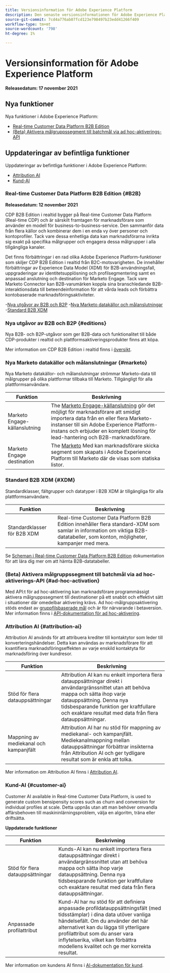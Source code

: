 ```yaml
---
title: Versionsinformation för Adobe Experience Platform
description: Den senaste versionsinformationen för Adobe Experience Platform.
source-git-commit: 7cd4a776ab07fcd123e798497b23edd41266f409
workflow-type: tm+mt
source-wordcount: '798'
ht-degree: 1%

---
```


# Versionsinformation för Adobe Experience Platform

**Releasedatum: 17 november 2021**

## Nya funktioner

Nya funktioner i Adobe Experience Platform:

- [Real-time Customer Data Platform B2B Edition](#B2B)
- [(Beta) Aktivera målgruppssegment till batchmål via ad hoc-aktiverings-API](#ad-hoc-activation)

## Uppdateringar av befintliga funktioner

Uppdateringar av befintliga funktioner i Adobe Experience Platform:

- [Attribution AI](#attribution-ai)
- [Kund-AI](#customer-ai)

### Real-time Customer Data Platform B2B Edition {#B2B}

**Releasedatum: 12 november 2021**

CDP B2B Edition i realtid bygger på Real-time Customer Data Platform (Real-time CDP) och är särskilt framtagen för marknadsförare som använder en modell för business-to-business-service. Den sammanför data från flera källor och kombinerar dem i en enda vy över personer och kontoprofiler. Tack vare dessa enhetliga data kan marknadsförarna inrikta sig exakt på specifika målgrupper och engagera dessa målgrupper i alla tillgängliga kanaler.

Det finns förbättringar i en rad olika Adobe Experience Platform-funktioner som skiljer CDP B2B Edition i realtid från B2C-motsvarigheten. De innehåller förbättringar av Experience Data Model (XDM) för B2B-användningsfall, uppgraderingar av identitetsupplösning och profilsegmentering samt en anpassad anslutning och destination för Marketo Engage. Tack vare Marketo Connector kan B2B-varumärken koppla sina branschledande B2B-interaktionsdata till beteendeinformation för att vårda leads och förbättra kontobaserade marknadsföringsaktiviteter.

-[Nya utgåvor av B2B och B2P](#editions)
-[Nya Marketo datakällor och målanslutningar](#marketo)
-[Standard B2B XDM](#XDM)

### Nya utgåvor av B2B och B2P {#editions}

Nya B2B- och B2P-utgåvor som ger B2B-data och funktionalitet till både CDP-produkter i realtid och plattformsaktiveringsprodukter finns att köpa.

Mer information om CDP B2B Edition i realtid finns i [översikt](../../rtcdp/overview.md).

### Nya Marketo datakällor och målanslutningar {#marketo}

Nya Marketo datakällor- och målanslutningar strömmar Marketo-data till målgrupper på olika plattformar tillbaka till Marketo. Tillgängligt för alla plattformsanvändare.

| Funktion | Beskrivning |
|----------|-------------|
| Marketo Engage-källanslutning | The [Marketo Engage-källanslutning](../../sources/connectors/adobe-applications/marketo/marketo.md) gör det möjligt för marknadsförare att smidigt importera data från en eller flera Marketo-instanser till sin Adobe Experience Platform-instans och erbjuder en komplett lösning för lead-hantering och B2B-marknadsförare. |
| Marketo Engage destination | The [Marketo](../../destinations/catalog/adobe/marketo-engage.md) Med kan marknadsförare skicka segment som skapats i Adobe Experience Platform till Marketo där de visas som statiska listor. |

### Standard B2B XDM {#XDM}

Standardklasser, fältgrupper och datatyper i B2B XDM är tillgängliga för alla plattformsanvändare.

| Funktion | Beskrivning |
|-----------|--------------|
| Standardklasser för B2B XDM | Real-time Customer Data Platform B2B Edition innehåller flera standard-XDM som samlar in information om viktiga B2B-datatabeller, som konton, möjligheter, kampanjer med mera. |

Se [Scheman i Real-time Customer Data Platform B2B Edition](../../rtcdp/schemas/b2b.md) dokumentation för att lära dig mer om att hämta B2B-datatabeller.

### (Beta) Aktivera målgruppssegment till batchmål via ad hoc-aktiverings-API {#ad-hoc-activation}

Med API:t för ad hoc-aktivering kan marknadsförare programmässigt aktivera målgruppssegment till destinationer på ett snabbt och effektivt sätt i situationer där omedelbar aktivering krävs. Ad hoc-målgruppsaktivering stöds endast av [gruppfilsbaserade mål](../../destinations/destination-types.md#file-based) och är för närvarande i betaversion. Mer information finns i [API-dokumentation för ad hoc-aktivering](../../destinations/api/ad-hoc-activation-api.md).

### Attribution AI {#attribution-ai}

Attribution AI används för att attribuera krediter till kontaktytor som leder till konverteringshändelser. Detta kan användas av marknadsförare för att kvantifiera marknadsföringseffekten av varje enskild kontaktyta för marknadsföring över kundresor.

| Funktion | Beskrivning |
|-----------|---------------|
| Stöd för flera datauppsättningar | Attribution AI kan nu enkelt importera flera datauppsättningar direkt i användargränssnittet utan att behöva mappa och sätta ihop varje datauppsättning. Denna nya tidsbesparande funktion ger kraftfullare och exaktare resultat med data från flera datauppsättningar. |
| Mappning av mediekanal och kampanjfält | Attribution AI har nu stöd för mappning av mediekanal- och kampanjfält. Mediekanalmappning mellan datauppsättningar förbättrar insikterna från Attribution AI och ger tydligare resultat som är enkla att tolka. |

Mer information om Attribution AI finns i [Attribution AI](../../intelligent-services/attribution-ai/overview.md).

### Kund-AI {#customer-ai}

Customer AI available in Real-time Customer Data Platform, is used to generate custom bensipensity scores such as churn and conversion for individual profiles at scale. Detta uppnås utan att man behöver omvandla affärsbehoven till maskininlärningsproblem, välja en algoritm, träna eller driftsätta.

**Uppdaterade funktioner**

| Funktion | Beskrivning |
|-----------|-------------|
| Stöd för flera datauppsättningar | Kunds-AI kan nu enkelt importera flera datauppsättningar direkt i användargränssnittet utan att behöva mappa och sätta ihop varje datauppsättning. Denna nya tidsbesparande funktion ger kraftfullare och exaktare resultat med data från flera datauppsättningar. |
| Anpassade profilattribut | Kund-AI har nu stöd för att definiera anpassade profildatauppsättningsfält (med tidsstämplar) i dina data utöver vanliga händelsefält. Om du använder det här alternativet kan du lägga till ytterligare profilattribut som du anser vara inflytelserika, vilket kan förbättra modellens kvalitet och ge mer korrekta resultat. |

Mer information om kundens AI finns i [AI-dokumentation för kund](../../intelligent-services/customer-ai/overview.md).

